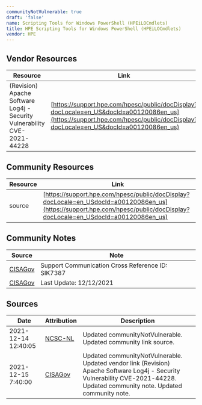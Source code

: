 ```yaml
---
communityNotVulnerable: true
draft: 'false'
name: Scripting Tools for Windows PowerShell (HPEiLOCmdlets)
title: HPE Scripting Tools for Windows PowerShell (HPEiLOCmdlets)
vendor: HPE
---
```


## Vendor Resources
| Resource | Link |
| --- | --- |
| (Revision) Apache Software Log4j - Security Vulnerability CVE-2021-44228 | [https://support.hpe.com/hpesc/public/docDisplay?docLocale=en_US&docId=a00120086en_us](https://support.hpe.com/hpesc/public/docDisplay?docLocale=en_US&docId=a00120086en_us) |

## Community Resources
| Resource | Link |
| --- | --- |
| source | [https://support.hpe.com/hpesc/public/docDisplay?docLocale=en_USdocId=a00120086en_us](https://support.hpe.com/hpesc/public/docDisplay?docLocale=en_USdocId=a00120086en_us) |

## Community Notes
| Source | Note |
| --- | --- |
| [CISAGov](https://raw.githubusercontent.com/cisagov/log4j-affected-db/develop/README.md) | Support Communication Cross Reference ID: SIK7387 |
| [CISAGov](https://raw.githubusercontent.com/cisagov/log4j-affected-db/develop/README.md) | Last Update: 12/12/2021 |

## Sources
| Date | Attribution | Description |
| --- | --- | --- |
| 2021-12-14 12:40:05 | [NCSC-NL](https://github.com/NCSC-NL/log4shell/blob/main/software/README.md) | Updated communityNotVulnerable. Updated community link source.  |
| 2021-12-15 7:40:00 | [CISAGov](https://raw.githubusercontent.com/cisagov/log4j-affected-db/develop/README.md) | Updated communityNotVulnerable. Updated vendor link (Revision) Apache Software Log4j - Security Vulnerability CVE-2021-44228. Updated community note. Updated community note.  |
